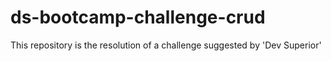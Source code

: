 # ds-bootcamp-challenge-crud
This repository is the resolution of a challenge suggested by 'Dev Superior' 
